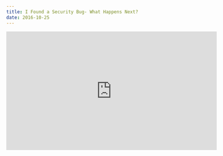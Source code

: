 ```yaml
---
title: I Found a Security Bug- What Happens Next?
date: 2016-10-25
---
```


<iframe width="560" height="315" src="https://www.youtube.com/embed/GJx3yBN9blY" title="YouTube video player" frameborder="0" allow="accelerometer; autoplay; clipboard-write; encrypted-media; gyroscope; picture-in-picture" allowfullscreen></iframe>
